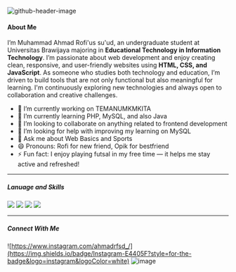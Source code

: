 ![github-header-image](https://github.com/user-attachments/assets/01e7c7a2-b5f0-4ae2-816b-f216214816ce)


#### About Me
I’m Muhammad Ahmad Rofi'us su'ud, an undergraduate student at Universitas Brawijaya majoring in **Educational Technology in Information Technology**. I’m passionate about web development and enjoy creating clean, responsive, and user-friendly websites using **HTML, CSS, and JavaScript**. As someone who studies both technology and education, I’m driven to build tools that are not only functional but also meaningful for learning. I'm continuously exploring new technologies and always open to collaboration and creative challenges.

- 🔭 I’m currently working on TEMANUMKMKITA
- 🌱 I’m currently learning PHP, MySQL, and also Java
- 👯 I’m looking to collaborate on anything related to frontend development
- 🤔 I’m looking for help with improving my learning on MySQL
- 💬 Ask me about Web Basics and Sports
- 😄 Pronouns: Rofi for new friend, Opik for bestfriend
- ⚡ Fun fact:  I enjoy playing futsal in my free time — it helps me stay active and refreshed!
---

##### Lanuage and Skills


<img src="https://img.shields.io/badge/HTML5-E34F26?style=for-the-badge&logo=html5&logoColor=white" /> <img src="https://img.shields.io/badge/JavaScript-323330?style=for-the-badge&logo=javascript&logoColor=F7DF1E" /> <img src="https://img.shields.io/badge/CSS3-1572B6?style=for-the-badge&logo=css3&logoColor=white" />	<img src= "https://img.shields.io/badge/Figma-F24E1E?style=for-the-badge&logo=figma&logoColor=white" />

---

##### Connect With Me

![https://www.instagram.com/ahmadrfsd_/](https://img.shields.io/badge/Instagram-E4405F?style=for-the-badge&logo=instagram&logoColor=white)
![[image](https://www.linkedin.com/in/ahmad-rofi-725a09321/)](https://img.shields.io/badge/LinkedIn-0077B5?style=for-the-badge&logo=linkedin&logoColor=white)
<!--
**ahmadrofiussuud/ahmadrofiussuud** is a ✨ _special_ ✨ repository because its `README.md` (this file) appears on your GitHub profile.

Here are some ideas to get you started:

- 🔭 I’m currently working on ...
- 🌱 I’m currently learning ...
- 👯 I’m looking to collaborate on ...
- 🤔 I’m looking for help with ...
- 💬 Ask me about ...
- 📫 How to reach me: ...
- 😄 Pronouns: ...
- ⚡ Fun fact: ...
-->
